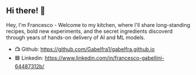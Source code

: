 ## Hi there! 👋

Hey, I'm Francesco - Welcome to my kitchen, where I'll share long-standing recipes, bold new experiments, and the secret ingredients discoverd through years of hands-on delivery of AI and ML models.

- 📺 Github: https://github.com/Gabelfra1/gabelfra.github.io
- 🟦 Linkedin: https://www.linkedin.com/in/francesco-gabellini-64487312b/
